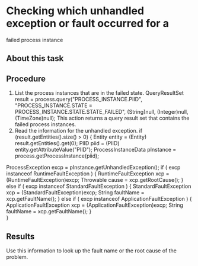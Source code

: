 <!-- image -->

# Checking which unhandled exception or fault occurred for a
failed process instance

## About this task

## Procedure

1. List the process instances that are in the failed state.
QueryResultSet result = 
     process.query("PROCESS\_INSTANCE.PIID", 
                   "PROCESS\_INSTANCE.STATE = 
                       PROCESS\_INSTANCE.STATE.STATE\_FAILED", 
                    (String)null, (Integer)null, (TimeZone)null); 
This action returns a query result
set that contains the failed process instances.
2. Read the information for the unhandled exception. if (result.getEntities().size() > 0)
{
  Entity entity = (Entity) result.getEntities().get(0);
  PIID piid = (PIID) entity.getAttributeValue("PIID");
  ProcessInstanceData pInstance = process.getProcessInstance(piid);
  
  ProcessException excp = pInstance.getUnhandledException();
  if ( excp instanceof RuntimeFaultException )
  {
   RuntimeFaultException xcp = (RuntimeFaultException)excp;
   Throwable cause = xcp.getRootCause();
  }
  else if ( excp instanceof StandardFaultException )
  {
   StandardFaultException xcp = (StandardFaultException)excp;
   String faultName = xcp.getFaultName();
  }
  else if ( excp instanceof ApplicationFaultException )
  {
   ApplicationFaultException xcp = (ApplicationFaultException)excp;
   String faultName = xcp.getFaultName();
  }     
}

## Results

Use this information to look up the fault name or the root
cause of the problem.